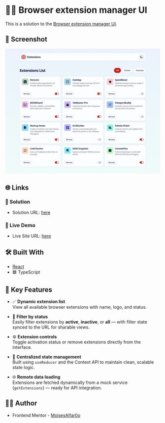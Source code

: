 # 🧩🔧 Browser extension manager UI

This is a solution to the [Browser extension manager UI](https://www.frontendmentor.io/challenges/browser-extension-manager-ui-yNZnOfsMAp). 

## 📸 Screenshot
![Design preview for the Browser extension manager UI](./src/design/desktop-design-light.jpg)

## 🌐 Links

### 🚀 Solution
- Solution URL: [here](https://www.frontendmentor.io/solutions/browser-extension-manager-react-tailwind-ts-ryT9sZjwry)
### 🔗 Live Demo
- Live Site URL: [here](https://browser-manager-1eqo.vercel.app/)


## 🛠️ Built With

- [React](https://reactjs.org/)
- 🟦 TypeScript

## 🔑 Key Features

- ✅ **Dynamic extension list**  
  View all available browser extensions with name, logo, and status.

- 🔄 **Filter by status**  
  Easily filter extensions by **active**, **inactive**, or **all** — with filter state synced to the URL for sharable views.

- ⚙️ **Extension controls**  
  Toggle activation status or remove extensions directly from the interface.

- 🧠 **Centralized state management**  
  Built using `useReducer` and the Context API to maintain clean, scalable state logic.

- 🌐 **Remote data loading**  
  Extensions are fetched dynamically from a mock service (`getExtensions`) — ready for API integration.


## 👨‍💻 Author

- Frontend Mentor - [MoisesAlfar0o](https://www.frontendmentor.io/profile/MoisesAlfar0o)
